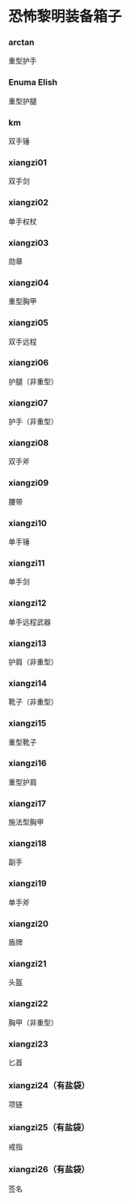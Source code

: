 # 恐怖黎明装备箱子

### arctan
重型护手

### Enuma Elish
重型护腿

### km
双手锤

### xiangzi01
双手剑

### xiangzi02
单手权杖

### xiangzi03
勋章

### xiangzi04
重型胸甲

### xiangzi05
双手远程

### xiangzi06
护腿（非重型）

### xiangzi07
护手（非重型）

### xiangzi08
双手斧

### xiangzi09
腰带

### xiangzi10
单手锤

### xiangzi11
单手剑

### xiangzi12
单手远程武器

### xiangzi13
护肩（非重型）

### xiangzi14
靴子（非重型）

### xiangzi15
重型靴子

### xiangzi16
重型护肩

### xiangzi17
施法型胸甲

### xiangzi18
副手

### xiangzi19
单手斧

### xiangzi20
盾牌

### xiangzi21
头盔

### xiangzi22
胸甲（非重型）

### xiangzi23
匕首

### xiangzi24（有盐袋）
项链

### xiangzi25（有盐袋）
戒指

### xiangzi26（有盐袋）
签名